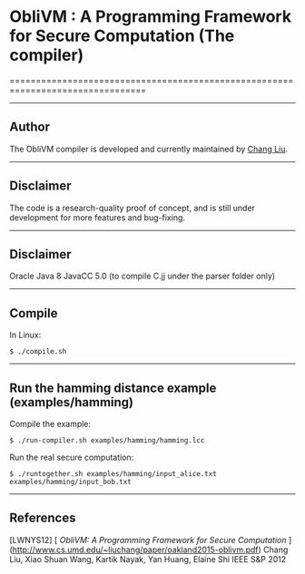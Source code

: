 # ObliVM : A Programming Framework for Secure Computation (The compiler)

================================================================================

--------------------------------------------------------------------------------
Author
--------------------------------------------------------------------------------

The ObliVM compiler is developed and currently maintained by [Chang Liu].


--------------------------------------------------------------------------------
Disclaimer
--------------------------------------------------------------------------------

The code is a research-quality proof of concept, and is still under development for more features and bug-fixing.


--------------------------------------------------------------------------------
Disclaimer
--------------------------------------------------------------------------------

Oracle Java 8
JavaCC 5.0 (to compile C.jj under the parser folder only)

--------------------------------------------------------------------------------
Compile
--------------------------------------------------------------------------------

In Linux:

    $ ./compile.sh

--------------------------------------------------------------------------------
Run the hamming distance example (examples/hamming)
--------------------------------------------------------------------------------
Compile the example:

    $ ./run-compiler.sh examples/hamming/hamming.lcc

Run the real secure computation:

    $ ./runtogether.sh examples/hamming/input_alice.txt examples/hamming/input_bob.txt 

--------------------------------------------------------------------------------
References
--------------------------------------------------------------------------------

\[LWNYS12] [
  _ObliVM: A Programming Framework for Secure Computation_
] (http://www.cs.umd.edu/~liuchang/paper/oakland2015-oblivm.pdf)
  Chang Liu, Xiao Shuan Wang, Kartik Nayak, Yan Huang, Elaine Shi
  IEEE S&P 2012

[Chang Liu]: http://www.cs.umd.edu/~liuchang/
